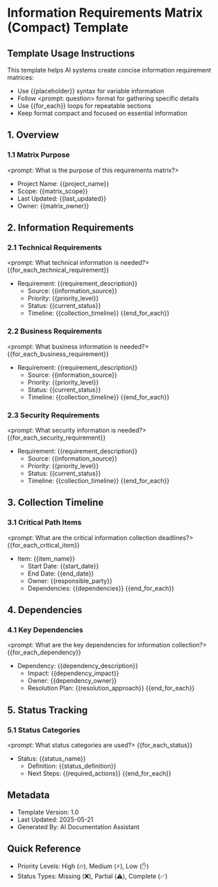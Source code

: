 ﻿# Information Requirements Matrix (Compact) Template

## Template Usage Instructions

This template helps AI systems create concise information requirement matrices:
- Use {{placeholder}} syntax for variable information
- Follow <prompt: question> format for gathering specific details
- Use {{for_each}} loops for repeatable sections
- Keep format compact and focused on essential information

## 1. Overview

### 1.1 Matrix Purpose
<prompt: What is the purpose of this requirements matrix?>
- Project Name: {{project_name}}
- Scope: {{matrix_scope}}
- Last Updated: {{last_updated}}
- Owner: {{matrix_owner}}

## 2. Information Requirements

### 2.1 Technical Requirements
<prompt: What technical information is needed?>
{{for_each_technical_requirement}}
- Requirement: {{requirement_description}}
  - Source: {{information_source}}
  - Priority: {{priority_level}}
  - Status: {{current_status}}
  - Timeline: {{collection_timeline}}
{{end_for_each}}

### 2.2 Business Requirements
<prompt: What business information is needed?>
{{for_each_business_requirement}}
- Requirement: {{requirement_description}}
  - Source: {{information_source}}
  - Priority: {{priority_level}}
  - Status: {{current_status}}
  - Timeline: {{collection_timeline}}
{{end_for_each}}

### 2.3 Security Requirements
<prompt: What security information is needed?>
{{for_each_security_requirement}}
- Requirement: {{requirement_description}}
  - Source: {{information_source}}
  - Priority: {{priority_level}}
  - Status: {{current_status}}
  - Timeline: {{collection_timeline}}
{{end_for_each}}

## 3. Collection Timeline

### 3.1 Critical Path Items
<prompt: What are the critical information collection deadlines?>
{{for_each_critical_item}}
- Item: {{item_name}}
  - Start Date: {{start_date}}
  - End Date: {{end_date}}
  - Owner: {{responsible_party}}
  - Dependencies: {{dependencies}}
{{end_for_each}}

## 4. Dependencies

### 4.1 Key Dependencies
<prompt: What are the key dependencies for information collection?>
{{for_each_dependency}}
- Dependency: {{dependency_description}}
  - Impact: {{dependency_impact}}
  - Owner: {{dependency_owner}}
  - Resolution Plan: {{resolution_approach}}
{{end_for_each}}

## 5. Status Tracking

### 5.1 Status Categories
<prompt: What status categories are used?>
{{for_each_status}}
- Status: {{status_name}}
  - Definition: {{status_definition}}
  - Next Steps: {{required_actions}}
{{end_for_each}}

## Metadata
- Template Version: 1.0
- Last Updated: 2025-05-21
- Generated By: AI Documentation Assistant

## Quick Reference
- Priority Levels: High (🔥), Medium (⚡), Low (✋)
- Status Types: Missing (❌), Partial (⚠️), Complete (✅)

